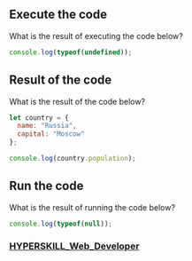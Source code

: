 ## Execute the code

What is the result of executing the code below?

```javascript
console.log(typeof(undefined));
```

## Result of the code

What is the result of the code below?

```javascript
let country = {
  name: "Russia",
  capital: "Moscow"
};

console.log(country.population); 
```

## Run the code

What is the result of running the code below?

```javascript
console.log(typeof(null));
```

### [HYPERSKILL_Web_Developer](https://github.com/kakanew/HYPERSKILL_Web_Developer)

